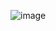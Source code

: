 ![image](https://github.com/User-bf/User-bf.github.io/assets/154438134/fff7e02e-454e-4403-8889-7fc5f3f08081)
